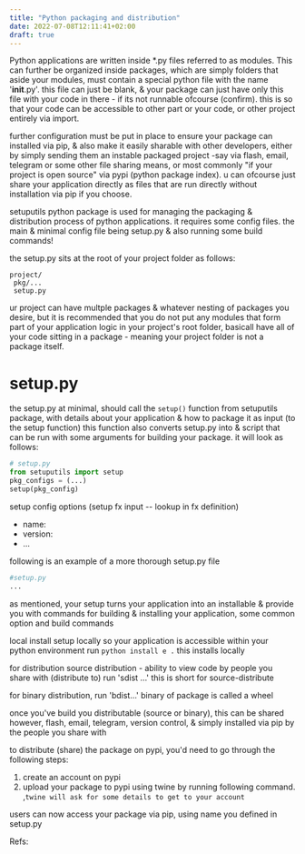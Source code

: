 ```yaml
---
title: "Python packaging and distribution"
date: 2022-07-08T12:11:41+02:00
draft: true
---
```


Python applications are written inside \*.py files referred to as modules. This can further be organized inside packages, which are simply folders that aside your modules, must contain a special python file with the name '__init__.py'. this file can just be blank, & your package can just have only this file with your code in there - if its not runnable ofcourse (confirm).
this is so that your code can be accessible to other part or your code, or other project entirely via import.

further configuration must be put in place to ensure your package can installed via pip, & also make it easily sharable with other developers, either by simply sending them an instable packaged project  -say via flash, email, telegram or some other file sharing means, or most commonly "if your project is open source" via pypi (python package index). u can ofcourse just share your application directly as files that are run directly without installation via pip if you choose.

setuputils python package is used for managing the packaging & distribution process of python applications. it requires some config files. the main & minimal config file being setup.py & also running some build commands!

the setup.py sits at the root of your project folder as follows:

```
project/
 pkg/...
 setup.py
```

ur project can have multple packages & whatever nesting of packages you desire, but it is recommended that you do not put any modules that form part of your application logic in your project's root folder, basicall have all of your code sitting in a package - meaning your project folder is not a package itself.

# setup.py

the setup.py at minimal, should call the `setup()` function from setuputils package, with details about your application & how to package it as input (to the setup function)
this function also converts setup.py into & script that can be run with some arguments for building your package.
it will look as follows:

```python
# setup.py
from setuputils import setup
pkg_configs = (...)
setup(pkg_config)
```

setup config options (setup fx input -- lookup in fx definition)

- name:
- version:
- ...

following is an example of a more thorough setup.py file

```python
#setup.py
...
```

as mentioned, your setup turns your application into an installable & provide you with commands for building & installing your application, some common option and build commands

local install
setup locally so your application is accessible within your python environment
run `python install e .`  this installs locally

for distribution
source distribution - ability to view code by people you share with (distribute to)
run 'sdist ...' this is short for source-distribute

for binary distribution, run 'bdist...' binary of package is called a wheel

once you've build you distributable (source or binary), this can be shared however, flash, email, telegram, version control, & simply installed via pip by the people you share with

to distribute (share) the package on pypi, you'd need to go through the following steps:

1. create an account on pypi
2. upload your package to pypi using twine by running following command. ,`twine will ask for some details to get to your account`

users can now access your package via pip, using name you defined in setup.py

Refs:
